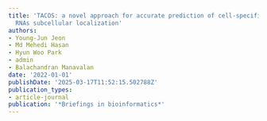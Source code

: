 ```yaml
---
title: 'TACOS: a novel approach for accurate prediction of cell-specific long noncoding
  RNAs subcellular localization'
authors:
- Young-Jun Jeon
- Md Mehedi Hasan
- Hyun Woo Park
- admin
- Balachandran Manavalan
date: '2022-01-01'
publishDate: '2025-03-17T11:52:15.502788Z'
publication_types:
- article-journal
publication: '*Briefings in bioinformatics*'
---
```

